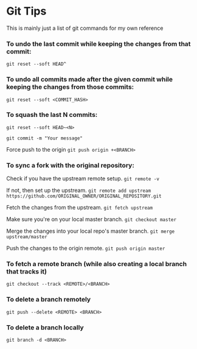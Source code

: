 # Git Tips
This is mainly just a list of git commands for my own reference

### To undo the last commit while keeping the changes from that commit:
```git reset --soft HEAD^```

### To undo all commits made after the given commit while keeping the changes from those commits:
```git reset --soft <COMMIT_HASH>```

### To squash the last N commits:
```git reset --soft HEAD~<N>```

```git commit -m "Your message"```

Force push to the origin
```git push origin +<BRANCH>```

### To sync a fork with the original repository:
Check if you have the upstream remote setup.
```git remote -v```

If not, then set up the upstream.
```git remote add upstream https://github.com/ORIGINAL_OWNER/ORIGINAL_REPOSITORY.git```

Fetch the changes from the upstream.
```git fetch upstream```

Make sure you're on your local master branch.
```git checkout master```

Merge the changes into your local repo's master branch.
```git merge upstream/master```

Push the changes to the origin remote.
```git push origin master```

### To fetch a remote branch (while also creating a local branch that tracks it)
```git checkout --track <REMOTE>/<BRANCH>```

### To delete a branch remotely
```git push --delete <REMOTE> <BRANCH>```

### To delete a branch locally
```git branch -d <BRANCH>```
